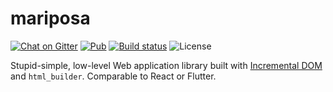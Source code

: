 # mariposa
[![Chat on Gitter](https://img.shields.io/gitter/room/nwjs/nw.js.svg)](https://gitter.im/mariposa_dart/mariposa)
[![Pub](https://img.shields.io/pub/v/mariposa.svg)](https://pub.dartlang.org/packages/mariposa)
[![Build status](https://travis-ci.org/mariposa-dart/mariposa.svg?branch=master)](https://travis-ci.org/mariposa-dart/mariposa)
![License](https://img.shields.io/github/license/mariposa-dart/mariposa.svg)

Stupid-simple, low-level Web application library built with
[Incremental DOM](https://github.com/google/incremental-dom)
and `html_builder`.
Comparable to React or Flutter.